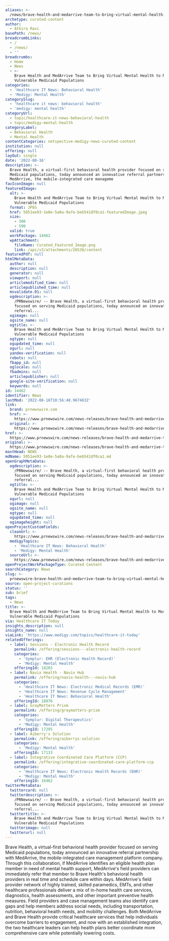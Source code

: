 ```yaml
---
aliases: >-
  /news/brave-health-and-medarrive-team-to-bring-virtual-mental-health-to-most-vulnerable-medicaid-populations
archetype: curated-content
author:
  - Athira Ravi
basePath: /news/
breadcrumbLinks:
  - /
  - /news/
  - ''
breadcrumbs:
  - Home
  - News
  - >-
    Brave Health and MedArrive Team to Bring Virtual Mental Health to Most
    Vulnerable Medicaid Populations
categories:
  - 'Healthcare IT News: Behavioral Health'
  - 'Medigy: Mental Health'
categorySlug:
  - 'healthcare it news: behavioral health'
  - 'medigy: mental health'
categoryUrl:
  - topic/healthcare-it-news-behavioral-health
  - topic/medigy-mental-health
categoryLabel:
  - Behavioral Health
  - Mental Health
contentCategories: netspective-medigy-news-curated-content
institution: null
offering: null
layOut: single
date: '2022-08-16'
description: >-
  Brave Health, a virtual-first behavioral health provider focused on serving
  Medicaid populations, today announced an innovative referral partnership with
  MedArrive, the mobile-integrated care manageme
favIconImage: null
featuredImage:
  alt: >-
    Brave Health and MedArrive Team to Bring Virtual Mental Health to Most
    Vulnerable Medicaid Populations
  format: JPEG
  href: 5051ee93-1e0e-5a0a-9afe-beb541df0ca1-featuredImage.jpeg
  size:
    - 300
    - 590
  valid: true
  workPackage: 14462
  wpAttachment:
    fileName: Curated_Featured_Image.png
    link: /api/v3/attachments/26538/content
featuredPdf: null
htmlMetaData:
  author: null
  description: null
  generator: null
  viewport: null
  articlemodified_time: null
  articlepublished_time: null
  msvalidate.01: null
  ogdescription: >-
    /PRNewswire/ -- Brave Health, a virtual-first behavioral health provider
    focused on serving Medicaid populations, today announced an innovative
    referral...
  ogimage: null
  ogsite_name: null
  ogtitle: >-
    Brave Health and MedArrive Team to Bring Virtual Mental Health to Most
    Vulnerable Medicaid Populations
  ogtype: null
  ogupdated_time: null
  ogurl: null
  yandex-verification: null
  robots: null
  fbapp_id: null
  oglocale: null
  fbadmins: null
  articlepublisher: null
  google-site-verification: null
  keywords: null
id: 14462
identifier: News
lastMod: '2022-08-16T10:56:48.967463Z'
link:
  brand: prnewswire.com
  href: >-
    https://www.prnewswire.com/news-releases/brave-health-and-medarrive-team-to-bring-virtual-mental-health-to-most-vulnerable-medicaid-populations-301597424.html
  original: >-
    https://www.prnewswire.com/news-releases/brave-health-and-medarrive-team-to-bring-virtual-mental-health-to-most-vulnerable-medicaid-populations-301597424.html
href: >-
  https://www.prnewswire.com/news-releases/brave-health-and-medarrive-team-to-bring-virtual-mental-health-to-most-vulnerable-medicaid-populations-301597424.html
original: >-
  https://www.prnewswire.com/news-releases/brave-health-and-medarrive-team-to-bring-virtual-mental-health-to-most-vulnerable-medicaid-populations-301597424.html
mastHead: NEWS
mdName: 5051ee93-1e0e-5a0a-9afe-beb541df0ca1.md
openGraphMetaData:
  ogdescription: >-
    /PRNewswire/ -- Brave Health, a virtual-first behavioral health provider
    focused on serving Medicaid populations, today announced an innovative
    referral...
  ogtitle: >-
    Brave Health and MedArrive Team to Bring Virtual Mental Health to Most
    Vulnerable Medicaid Populations
  ogurl: null
  ogimage: null
  ogsite_name: null
  ogtype: null
  ogupdated_time: null
  ogimageheight: null
openProjectCustomFields:
  cleanUrl: >-
    https://www.prnewswire.com/news-releases/brave-health-and-medarrive-team-to-bring-virtual-mental-health-to-most-vulnerable-medicaid-populations-301597424.html
  medigyTopics:
    - 'Healthcare IT News: Behavioral Health'
    - 'Medigy: Mental Health'
  sourceUrl: >-
    https://www.prnewswire.com/news-releases/brave-health-and-medarrive-team-to-bring-virtual-mental-health-to-most-vulnerable-medicaid-populations-301597424.html
openProjectWorkPackageType: Curated Content
searchCategory: News
slug: >-
  prnewswire-brave-health-and-medarrive-team-to-bring-virtual-mental-health-to-most-vulnerable-medicaid-populations
source: open-project-curations
status: ''
sub: brief
tags:
  - News
title: >-
  Brave Health and MedArrive Team to Bring Virtual Mental Health to Most
  Vulnerable Medicaid Populations
via: Healthcare IT Today
insights_description: null
insights_name: null
viaLink: 'https://www.medigy.com/topics/healthcare-it-today'
relatedOfferings:
  - label: Sessions - Electronic Health Record
    permalink: /offering/sessions---electronic-health-record
    categories:
      - 'Symplur: EHR (Electronic Health Record)'
      - 'Medigy: Mental Health'
    offeringId: 18203
  - label: Navix Health - Navix Hub
    permalink: /offering/navix-health---navix-hub
    categories:
      - 'Healthcare IT News: Electronic Medical Records (EMR)'
      - 'Healthcare IT News: Revenue Cycle Management'
      - 'Healthcare IT News: Behavioral Health'
    offeringId: 18076
  - label: GrayMatters Prism
    permalink: /offering/graymatters-prism
    categories:
      - 'Symplur: Digital Therapeutics'
      - 'Medigy: Mental Health'
    offeringId: 17295
  - label: Aiberry's Solution
    permalink: /offering/aiberrys-solution
    categories:
      - 'Medigy: Mental Health'
    offeringId: 17133
  - label: Integrative Coordinated Care Platform (CCP)
    permalink: /offering/integrative-coordinated-care-platform-ccp
    categories:
      - 'Healthcare IT News: Electronic Health Records (EHR)'
      - 'Medigy: Mental Health'
    offeringId: 16462
twitterMetaData:
  twittercard: null
  twitterdescription: >-
    /PRNewswire/ -- Brave Health, a virtual-first behavioral health provider
    focused on serving Medicaid populations, today announced an innovative
    referral...
  twittertitle: >-
    Brave Health and MedArrive Team to Bring Virtual Mental Health to Most
    Vulnerable Medicaid Populations
  twitterimage: null
  twitterurl: null
---
```

<p>Brave Health, a virtual-first behavioral health provider focused on serving Medicaid populations, today announced an innovative referral partnership with MedArrive, the mobile-integrated care management platform company.
Through this collaboration, if MedArrive identifies an eligible health plan member in need of mental health support, MedArrive's field providers can immediately refer that member to Brave Health's behavioral health providers in real time and schedule care within days. MedArrive's field provider network of highly trained, skilled paramedics, EMTs, and other healthcare professionals deliver a mix of in-home health care services, diagnostics, health assessments, and other important preventive health measures.
Field providers and case management teams also identify care gaps and help members address social needs, including transportation, nutrition, behavioral health needs, and mobility challenges.
Both MedArrive and Brave Health provide critical healthcare services that help individuals overcome barriers to engagement, and now with an established integration, the two healthcare leaders can help health plans better coordinate more comprehensive care while potentially lowering costs.</p>